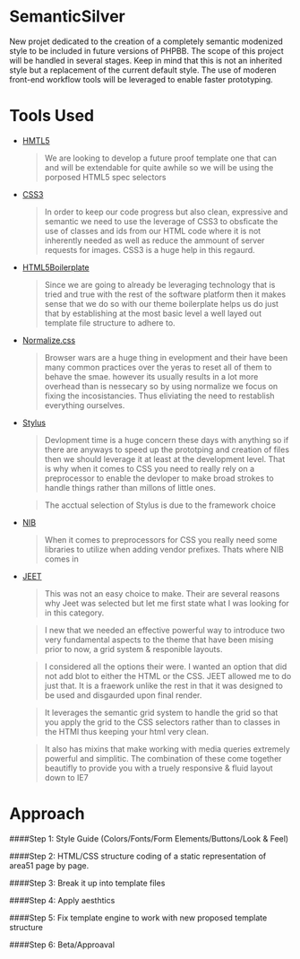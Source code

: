 SemanticSilver
===========

New projet dedicated to the creation of a completely semantic modenized style to be included in future versions of PHPBB. The scope of this project will be handled in several stages. Keep in mind that this is not an inherited style but a replacement of the current default style. The use of moderen front-end workflow tools will be leveraged to enable faster prototyping.


Tools Used
==========
* [HMTL5](http://www.w3.org/html/logo/ "HTML5")
	> We are looking to develop a future proof template one that can and will be extendable for quite awhile so we will be using the porposed HTML5 spec selectors

* [CSS3](http://www.w3.org/Style/CSS/ "CSS3")
	> In order to keep our code progress but also clean, expressive and semantic we need to use the leverage of CSS3 to obsficate the use of classes and ids from our HTML code where it is not inherently needed as well as reduce the ammount of server requests for images. CSS3 is a huge help in this regaurd.

* [HTML5Boilerplate](http://html5boilerplate.com/ "HMTL5Boilerplate")
	> Since we are going to already be leveraging technology that is tried and true with the rest of the software platform then it makes sense that we do so with our theme boilerplate helps us do just that by establishing at the most basic level a well layed out template file structure to adhere to.

* [Normalize.css](http://necolas.github.io/normalize.css/ "Normalize.css")
	> Browser wars are a huge thing in evelopment and their have been many common practices over the yeras to reset all of them to behave the smae. however its usually results in a lot more overhead than is nessecary so by using normalize we focus on fixing the incosistancies. Thus eliviating the need to restablish everything ourselves.

* [Stylus](http://learnboost.github.io/stylus/ "Stylus")
	> Devlopment time is a huge concern these days with anything so if there are anyways to speed up the prototping and creation of files then we should leverage it at least at the development level. That is why when it comes to CSS you need to really rely on a preprocessor to enable the devloper to make broad strokes to handle things rather than millons of little ones.
	
	> The acctual selection of Stylus is due to the framework choice

* [NIB](http://visionmedia.github.io/nib/ "NIB")
	> When it comes to preprocessors for CSS you really need some libraries to utilize when adding vendor prefixes. Thats where NIB comes in

* [JEET](http://jeetframework.com/ "JEET")
	> This was not an easy choice to make. Their are several reasons why Jeet was selected but let me first state what I was looking for in this category. 
	
	> I new that we needed an effective powerful way to introduce two very fundamental aspects to the theme that have been mising prior to now, a grid system & responible layouts. 
	
	> I considered all the options their were. I wanted an option that did not add blot to either the HTML or the CSS. JEET allowed me to do just that. It is a fraework unlike the rest in that it was designed to be used and disgaurded upon final render. 
	
	> It leverages the semantic grid system to handle the grid so that you apply the grid to the CSS selectors rather than to classes in the HTMl thus keeping your html very clean. 
	
	> It also has mixins that make working with media queries extremely powerful and simplitic. The combination of these come together beautifly to provide you with a truely responsive & fluid layout down to IE7


Approach
========
####Step 1: 
Style Guide (Colors/Fonts/Form Elements/Buttons/Look & Feel)

####Step 2: 
HTML/CSS structure coding of a static representation of area51 page by page.

####Step 3: 
Break it up into template files

####Step 4: 
Apply aesthtics

####Step 5: 
Fix template engine to work with new proposed template structure

####Step 6: 
Beta/Approaval